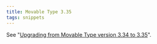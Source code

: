 ```yaml
---
title: Movable Type 3.35
tags: snippets
---
```


See "[Upgrading from Movable Type version 3.34 to 3.35](http://wincent.com/wiki/Upgrading%20from%20Movable%20Type%20version%203.34%20to%203.35)".
